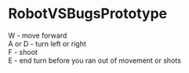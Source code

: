 # RobotVSBugsPrototype

W - move forward <br />
A or D - turn left or right <br />
F - shoot <br />
E - end turn before you ran out of movement or shots <br />
